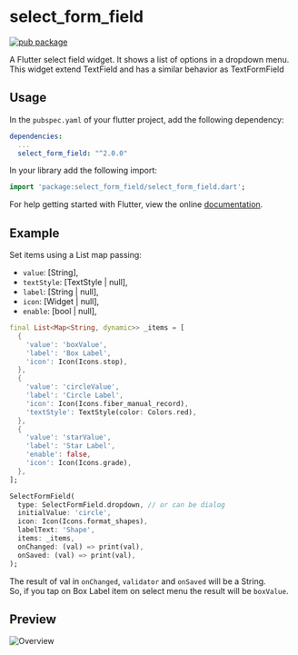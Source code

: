 # select_form_field

[![pub package](https://img.shields.io/pub/v/select_form_field.svg)](https://pub.dartlang.org/packages/select_form_field)

A Flutter select field widget. It shows a list of options in a dropdown menu.\
This widget extend TextField and has a similar behavior as TextFormField

## Usage

In the `pubspec.yaml` of your flutter project, add the following dependency:

```yaml
dependencies:
  ...
  select_form_field: "^2.0.0"
```

In your library add the following import:

```dart
import 'package:select_form_field/select_form_field.dart';
```

For help getting started with Flutter, view the online [documentation](https://flutter.io/).

## Example

Set items using a List map passing:
* `value`: [String], 
* `textStyle`: [TextStyle | null],
* `label`: [String | null], 
* `icon`: [Widget | null],
* `enable`: [bool | null],

``` dart
final List<Map<String, dynamic>> _items = [
  {
    'value': 'boxValue',
    'label': 'Box Label',
    'icon': Icon(Icons.stop),
  },
  {
    'value': 'circleValue',
    'label': 'Circle Label',
    'icon': Icon(Icons.fiber_manual_record),
    'textStyle': TextStyle(color: Colors.red),
  },
  {
    'value': 'starValue',
    'label': 'Star Label',
    'enable': false,
    'icon': Icon(Icons.grade),
  },
];
```

``` dart
SelectFormField(
  type: SelectFormField.dropdown, // or can be dialog
  initialValue: 'circle',
  icon: Icon(Icons.format_shapes),
  labelText: 'Shape',
  items: _items,
  onChanged: (val) => print(val),
  onSaved: (val) => print(val),
);
```

The result of val in `onChanged`, `validator` and `onSaved` will be a String.\
So, if you tap on Box Label item on select menu the result will be `boxValue`.

## Preview
![Overview](https://raw.githubusercontent.com/m3uzz/select_form_field/master/doc/images/select_form_field.gif)
